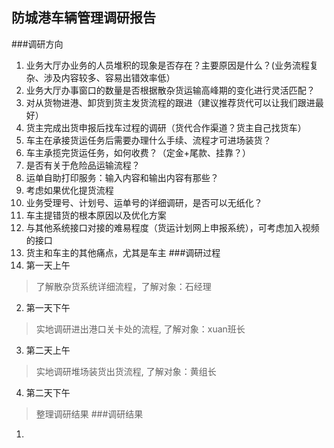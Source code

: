 ## 防城港车辆管理调研报告
###调研方向
  1. 业务大厅办业务的人员堆积的现象是否存在？主要原因是什么？(业务流程复杂、涉及内容较多、容易出错效率低）
  2. 业务大厅办事窗口的数量是否根据散杂货运输高峰期的变化进行灵活匹配？
  3. 对从货物进港、卸货到货主发货流程的跟进（建议推荐货代可以让我们跟进最好）
  4. 货主完成出货申报后找车过程的调研（货代合作渠道？货主自己找货车）
  5. 车主在承接货运任务后需要办理什么手续、流程才可进场装货？
  6. 车主承揽完货运任务，如何收费？（定金+尾款、挂靠？）
  7. 是否有关于危险品运输流程？
  8. 运单自助打印服务：输入内容和输出内容有那些？
  9. 考虑如果优化提货流程
  10. 业务受理号、计划号、运单号的详细调研，是否可以无纸化？
  11. 车主提错货的根本原因以及优化方案
  12. 与其他系统接口对接的难易程度（货运计划网上申报系统），可考虑加入视频的接口
  13. 货主和车主的其他痛点，尤其是车主
###调研过程
  1. 第一天上午
  > 了解散杂货系统详细流程，了解对象：石经理
  2. 第一天下午
  > 实地调研进出港口关卡处的流程, 了解对象：xuan班长
  3. 第二天上午
  > 实地调研堆场装货出货流程, 了解对象：黄组长
  4. 第二天下午
  > 整理调研结果
###调研结果
  1. 
